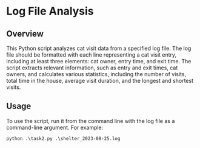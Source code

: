 # __Log File Analysis__

## __Overview__
This Python script analyzes cat visit data from a specified log file. The log file should be formatted with each 
line representing a cat visit entry, including at least three elements: cat owner, entry time, and exit time. 
The script extracts relevant information, such as entry and exit times, cat owners, and calculates various statistics, 
including the number of visits, total time in the house, average visit duration, and the longest and shortest visits.

## __Usage__
To use the script, run it from the command line with the log file as a command-line argument. For example:
```
python .\task2.py .\shelter_2023-08-25.log
```

